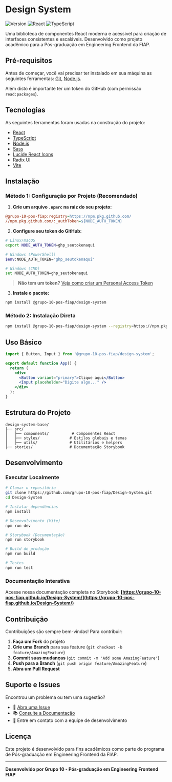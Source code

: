 # Design System

![Version](https://img.shields.io/badge/version-1.0.0-blue.svg)
![React](https://img.shields.io/badge/React-18+-61DAFB?logo=react)
![TypeScript](https://img.shields.io/badge/TypeScript-5.0+-3178C6?logo=typescript)

Uma biblioteca de componentes React moderna e acessível para criação de interfaces consistentes e escaláveis. Desenvolvido como projeto acadêmico para a Pós-graduação em Engineering Frontend da FIAP.

## Pré-requisitos

Antes de começar, você vai precisar ter instalado em sua máquina as seguintes ferramentas:
[Git](https://git-scm.com), [Node.js](https://nodejs.org/en/).

Além disto é importante ter um token do GitHub (com permissão `read:packages`).

## Tecnologias

As seguintes ferramentas foram usadas na construção do projeto:

- [React](https://pt-br.reactjs.org/)
- [TypeScript](https://www.typescriptlang.org/)
- [Node.js](https://nodejs.org/en/)
- [Sass](https://sass-lang.com)
- [Lucide React Icons](https://lucide.dev/)
- [Radix UI](https://www.radix-ui.com)
- [Vite](https://vite.dev)

## Instalação

### Método 1: Configuração por Projeto (Recomendado)

1. **Crie um arquivo `.npmrc` na raiz do seu projeto:**

```ini
@grupo-10-pos-fiap:registry=https://npm.pkg.github.com/
//npm.pkg.github.com/:_authToken=${NODE_AUTH_TOKEN}
```

2. **Configure seu token do GitHub:**

```bash
# Linux/macOS
export NODE_AUTH_TOKEN=ghp_seutokenaqui

# Windows (PowerShell)
$env:NODE_AUTH_TOKEN="ghp_seutokenaqui"

# Windows (CMD)
set NODE_AUTH_TOKEN=ghp_seutokenaqui
```

> **Não tem um token?** [Veja como criar um Personal Access Token](https://docs.github.com/pt/authentication/keeping-your-account-and-data-secure/managing-your-personal-access-tokens)

3. **Instale o pacote:**

```bash
npm install @grupo-10-pos-fiap/design-system
```

### Método 2: Instalação Direta

```bash
npm install @grupo-10-pos-fiap/design-system --registry=https://npm.pkg.github.com/
```

## Uso Básico

```jsx
import { Button, Input } from '@grupo-10-pos-fiap/design-system';

export default function App() {
  return (
    <div>
      <Button variant="primary">Clique aqui</Button>
      <Input placeholder="Digite algo..." />
    </div>
  );
}
```

## Estrutura do Projeto

```text
design-system-base/
├── src/
│   ├── components/          # Componentes React
│   ├── styles/             # Estilos globais e temas
│   ├── utils/              # Utilitários e helpers
├── stories/                # Documentação Storybook
```

## Desenvolvimento

### Executar Localmente

```bash
# Clonar o repositório
git clone https://github.com/grupo-10-pos-fiap/Design-System.git
cd Design-System

# Instalar dependências
npm install

# Desenvolvimento (Vite)
npm run dev

# Storybook (Documentação)
npm run storybook

# Build de produção
npm run build

# Testes
npm run test
```

### Documentação Interativa

Acesse nossa documentação completa no Storybook:
**[https://grupo-10-pos-fiap.github.io/Design-System/](https://grupo-10-pos-fiap.github.io/Design-System/)**

## Contribuição

Contribuições são sempre bem-vindas! Para contribuir:

1. **Faça um Fork** do projeto
2. **Crie uma Branch** para sua feature (`git checkout -b feature/AmazingFeature`)
3. **Commit suas mudanças** (`git commit -m 'Add some AmazingFeature'`)
4. **Push para a Branch** (`git push origin feature/AmazingFeature`)
5. **Abra um Pull Request**

## Suporte e Issues

Encontrou um problema ou tem uma sugestão?

- 📝 [Abra uma Issue](https://github.com/grupo-10-pos-fiap/Design-System/issues)
- 📚 [Consulte a Documentação](https://grupo-10-pos-fiap.github.io/Design-System/)
- 💬 Entre em contato com a equipe de desenvolvimento

## Licença

Este projeto é desenvolvido para fins acadêmicos como parte do programa de Pós-graduação em Engineering Frontend da FIAP.

---

**Desenvolvido por Grupo 10 - Pós-graduação em Engineering Frontend FIAP**
